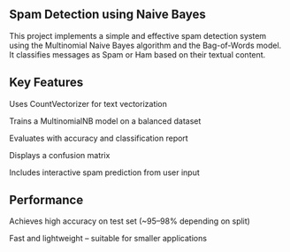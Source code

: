 ## Spam Detection using Naive Bayes
This project implements a simple and effective spam detection system using the Multinomial Naive Bayes algorithm and the Bag-of-Words model. It classifies messages as Spam or Ham based on their textual content.

## Key Features
Uses CountVectorizer for text vectorization

Trains a MultinomialNB model on a balanced dataset

Evaluates with accuracy and classification report

Displays a confusion matrix

Includes interactive spam prediction from user input

## Performance
Achieves high accuracy on test set (~95–98% depending on split)

Fast and lightweight – suitable for smaller applications
